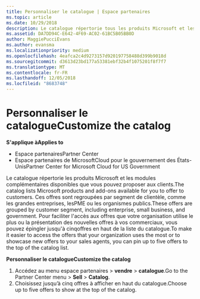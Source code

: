 ```yaml
---
title: Personnaliser le catalogue | Espace partenaires
ms.topic: article
ms.date: 10/29/2018
description: Le catalogue répertorie tous les produits Microsoft et les modules complémentaires disponibles à la vente pour les partenaires.
ms.assetid: DA7DD94C-E642-4F69-AC02-61BC5B05BB0D
author: MaggiePucciEvans
ms.author: evansma
ms.localizationpriority: medium
ms.openlocfilehash: 4eafca2c4d9273157d920197758488d399b9018d
ms.sourcegitcommit: d3613d23bd177a53381ebf32b4f1075201f8f7f7
ms.translationtype: MT
ms.contentlocale: fr-FR
ms.lasthandoff: 12/05/2018
ms.locfileid: "8683748"
---
```

# <a name="customize-the-catalog"></a><span data-ttu-id="dc824-103">Personnaliser le catalogue</span><span class="sxs-lookup"><span data-stu-id="dc824-103">Customize the catalog</span></span>

**<span data-ttu-id="dc824-104">S'applique à</span><span class="sxs-lookup"><span data-stu-id="dc824-104">Applies to</span></span>**

-  <span data-ttu-id="dc824-105">Espace partenaires</span><span class="sxs-lookup"><span data-stu-id="dc824-105">Partner Center</span></span>
-  <span data-ttu-id="dc824-106">Espace partenaires de MicrosoftCloud pour le gouvernement des États-Unis</span><span class="sxs-lookup"><span data-stu-id="dc824-106">Partner Center for Microsoft Cloud for US Government</span></span>


<span data-ttu-id="dc824-107">Le catalogue répertorie les produits Microsoft et les modules complémentaires disponibles que vous pouvez proposer aux clients.</span><span class="sxs-lookup"><span data-stu-id="dc824-107">The catalog lists Microsoft products and add-ons available for you to offer to customers.</span></span> <span data-ttu-id="dc824-108">Ces offres sont regroupées par segment de clientèle, comme les grandes entreprises, lesPME ou les organismes publics.</span><span class="sxs-lookup"><span data-stu-id="dc824-108">These offers are grouped by customer segment, including enterprise, small business, and government.</span></span> <span data-ttu-id="dc824-109">Pour faciliter l'accès aux offres que votre organisation utilise le plus ou la présentation des nouvelles offres à vos commerciaux, vous pouvez épingler jusqu'à cinqoffres en haut de la liste du catalogue.</span><span class="sxs-lookup"><span data-stu-id="dc824-109">To make it easier to access the offers that your organization uses the most or to showcase new offers to your sales agents, you can pin up to five offers to the top of the catalog list.</span></span>

**<span data-ttu-id="dc824-110">Personnaliser le catalogue</span><span class="sxs-lookup"><span data-stu-id="dc824-110">Customize the catalog</span></span>**

1.  <span data-ttu-id="dc824-111">Accédez au menu espace partenaires &gt; **vendre** &gt; **catalogue**.</span><span class="sxs-lookup"><span data-stu-id="dc824-111">Go to the Partner Center menu &gt; **Sell** &gt; **Catalog**.</span></span>
2.  <span data-ttu-id="dc824-112">Choisissez jusqu’à cinq&nbsp;offres à afficher en haut du catalogue.</span><span class="sxs-lookup"><span data-stu-id="dc824-112">Choose up to five offers to show at the top of the catalog.</span></span>

 

 



